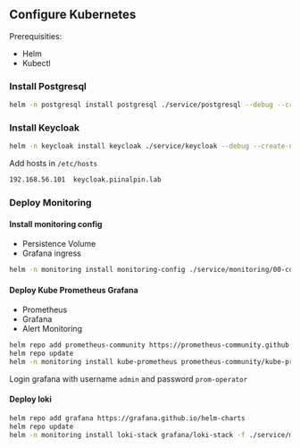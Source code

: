 ## Configure Kubernetes

Prerequisities:
- Helm
- Kubectl

### Install Postgresql
```bash
helm -n postgresql install postgresql ./service/postgresql --debug --create-namespace 
```

### Install Keycloak
```bash
helm -n keycloak install keycloak ./service/keycloak --debug --create-namespace 
```

Add hosts in `/etc/hosts`
```bash
192.168.56.101	keycloak.piinalpin.lab
```

### Deploy Monitoring

#### Install monitoring config
- Persistence Volume
- Grafana ingress

```bash
helm -n monitoring install monitoring-config ./service/monitoring/00-config --create-namespace
```

#### Deploy Kube Prometheus Grafana
- Prometheus
- Grafana
- Alert Monitoring

```bash
helm repo add prometheus-community https://prometheus-community.github.io/helm-charts 
helm repo update
helm -n monitoring install kube-prometheus prometheus-community/kube-prometheus-stack -f .service/monitoring/kube-prom/values.yaml --create-namespace
```

Login grafana with username `admin` and password `prom-operator`

#### Deploy loki

```bash
helm repo add grafana https://grafana.github.io/helm-charts
helm repo update
helm -n monitoring install loki-stack grafana/loki-stack -f ./service/monitoring/loki-stack/values.yaml --create-namespace
```